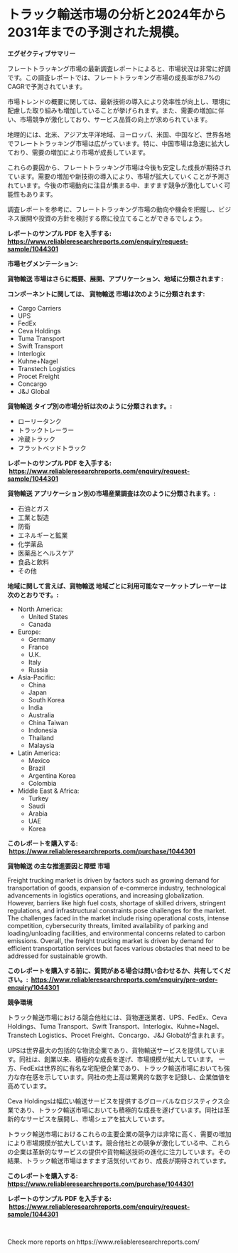 <p><h1>トラック輸送市場の分析と2024年から2031年までの予測された規模。</h1></p><p><strong>エグゼクティブサマリー</strong></p>
<p><p>フレートトラッキング市場の最新調査レポートによると、市場状況は非常に好調です。この調査レポートでは、フレートトラッキング市場の成長率が8.7%のCAGRで予測されています。</p><p>市場トレンドの概要に関しては、最新技術の導入により効率性が向上し、環境に配慮した取り組みも増加していることが挙げられます。また、需要の増加に伴い、市場競争が激化しており、サービス品質の向上が求められています。</p><p>地理的には、北米、アジア太平洋地域、ヨーロッパ、米国、中国など、世界各地でフレートトラッキング市場は広がっています。特に、中国市場は急速に拡大しており、需要の増加により市場が成長しています。</p><p>これらの要因から、フレートトラッキング市場は今後も安定した成長が期待されています。需要の増加や新技術の導入により、市場が拡大していくことが予測されています。今後の市場動向に注目が集まる中、ますます競争が激化していく可能性もあります。</p><p>調査レポートを参考に、フレートトラッキング市場の動向や機会を把握し、ビジネス展開や投資の方針を検討する際に役立てることができるでしょう。</p></p>
<p><strong>レポートのサンプル PDF を入手する: <a href="https://www.reliableresearchreports.com/enquiry/request-sample/1044301">https://www.reliableresearchreports.com/enquiry/request-sample/1044301</a></strong></p>
<p><strong>市場セグメンテーション:</strong></p>
<p><strong> 貨物輸送 市場はさらに概要、展開、アプリケーション、地域に分類されます :</strong></p>
<p><strong>コンポーネントに関しては、 貨物輸送 市場は次のように分類されます: &nbsp;</strong></p>
<p><ul><li>Cargo Carriers</li><li>UPS</li><li>FedEx</li><li>Ceva Holdings</li><li>Tuma Transport</li><li>Swift Transport</li><li>Interlogix</li><li>Kuhne+Nagel</li><li>Transtech Logistics</li><li>Procet Freight</li><li>Concargo</li><li>J&J Global</li></ul></p>
<p><strong> 貨物輸送 タイプ別の市場分析は次のように分類されます。:</strong></p>
<p><ul><li>ローリータンク</li><li>トラックトレーラー</li><li>冷蔵トラック</li><li>フラットベッドトラック</li></ul></p>
<p><strong>レポートのサンプル PDF を入手する: &nbsp;<a href="https://www.reliableresearchreports.com/enquiry/request-sample/1044301">https://www.reliableresearchreports.com/enquiry/request-sample/1044301</a></strong></p>
<p><strong> 貨物輸送 アプリケーション別の市場産業調査は次のように分類されます。:</strong></p>
<p><ul><li>石油とガス</li><li>工業と製造</li><li>防衛</li><li>エネルギーと鉱業</li><li>化学薬品</li><li>医薬品とヘルスケア</li><li>食品と飲料</li><li>その他</li></ul></p>
<p><strong>地域に関して言えば、貨物輸送 地域ごとに利用可能なマーケットプレーヤーは次のとおりです。:</strong></p>
<p><ul>
    <li>
        North America:
        <ul>
            <li>United States</li>
            <li>Canada</li>
        </ul>
    </li>
    <li>
        Europe:
        <ul>
            <li>Germany</li>
            <li>France</li>
            <li>U.K.</li>
            <li>Italy</li>
            <li>Russia</li>
        </ul>
    </li>
    <li>
        Asia-Pacific:
        <ul>
            <li>China</li>
            <li>Japan</li>
            <li>South Korea</li>
            <li>India</li>
            <li>Australia</li>
            <li>China Taiwan</li>
            <li>Indonesia</li>
            <li>Thailand</li>
            <li>Malaysia</li>
        </ul>
    </li>
    <li>
        Latin America:
        <ul>
            <li>Mexico</li>
            <li>Brazil</li>
            <li>Argentina Korea</li>
            <li>Colombia</li>
        </ul>
    </li>
    <li>
        Middle East & Africa:
        <ul>
            <li>Turkey</li>
            <li>Saudi</li>
            <li>Arabia</li>
            <li>UAE</li>
            <li>Korea</li>
        </ul>
    </li>
    </ul></p>
<p><strong>このレポートを購入する: &nbsp;<a href="https://www.reliableresearchreports.com/purchase/1044301">https://www.reliableresearchreports.com/purchase/1044301</a></strong></p>
<p><strong>貨物輸送 の主な推進要因と障壁 市場</strong></p>
<p><p>Freight trucking market is driven by factors such as growing demand for transportation of goods, expansion of e-commerce industry, technological advancements in logistics operations, and increasing globalization. However, barriers like high fuel costs, shortage of skilled drivers, stringent regulations, and infrastructural constraints pose challenges for the market. The challenges faced in the market include rising operational costs, intense competition, cybersecurity threats, limited availability of parking and loading/unloading facilities, and environmental concerns related to carbon emissions. Overall, the freight trucking market is driven by demand for efficient transportation services but faces various obstacles that need to be addressed for sustainable growth.</p></p>
<p><strong>このレポートを購入する前に、質問がある場合は問い合わせるか、共有してください。:&nbsp; <a href="https://www.reliableresearchreports.com/enquiry/pre-order-enquiry/1044301">https://www.reliableresearchreports.com/enquiry/pre-order-enquiry/1044301</a></strong></p>
<p><strong>競争環境</strong></p>
<p><p>トラック輸送市場における競合他社には、貨物運送業者、UPS、FedEx、Ceva Holdings、Tuma Transport、Swift Transport、Interlogix、Kuhne+Nagel、Transtech Logistics、Procet Freight、Concargo、J&J Globalが含まれます。</p><p>UPSは世界最大の包括的な物流企業であり、貨物輸送サービスを提供しています。同社は、創業以来、積極的な成長を遂げ、市場規模が拡大しています。 一方、FedExは世界的に有名な宅配便企業であり、トラック輸送市場においても強力な存在感を示しています。同社の売上高は驚異的な数字を記録し、企業価値を高めています。</p><p>Ceva Holdingsは幅広い輸送サービスを提供するグローバルなロジスティクス企業であり、トラック輸送市場においても積極的な成長を遂げています。同社は革新的なサービスを展開し、市場シェアを拡大しています。</p><p>トラック輸送市場におけるこれらの主要企業の競争力は非常に高く、需要の増加により市場規模が拡大しています。競合他社との競争が激化している中、これらの企業は革新的なサービスの提供や貨物輸送技術の進化に注力しています。その結果、トラック輸送市場はますます活気付いており、成長が期待されています。</p></p>
<p><strong>このレポートを購入する: &nbsp; <a href="https://www.reliableresearchreports.com/purchase/1044301">https://www.reliableresearchreports.com/purchase/1044301</a></strong></p>
<p><strong>レポートのサンプル PDF を入手する: &nbsp;<a href="https://www.reliableresearchreports.com/enquiry/request-sample/1044301">https://www.reliableresearchreports.com/enquiry/request-sample/1044301</a></strong><strong></strong></p>
<p>&nbsp;</p>
<p>Check more reports on https://www.reliableresearchreports.com/</p>